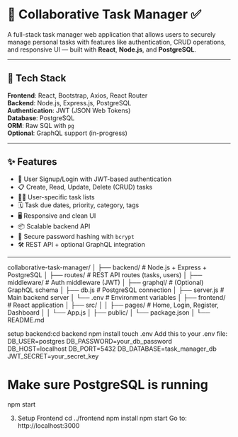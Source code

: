# 🧠 Collaborative Task Manager ✅

A full-stack task manager web application that allows users to securely manage personal tasks with features like authentication, CRUD operations, and responsive UI — built with **React**, **Node.js**, and **PostgreSQL**.

---

## 🚀 Tech Stack

**Frontend**: React, Bootstrap, Axios, React Router  
**Backend**: Node.js, Express.js, PostgreSQL  
**Authentication**: JWT (JSON Web Tokens)  
**Database**: PostgreSQL  
**ORM**: Raw SQL with `pg`  
**Optional**: GraphQL support (in-progress)

---

## ✨ Features

- 🔐 User Signup/Login with JWT-based authentication
- 📋 Create, Read, Update, Delete (CRUD) tasks
- 🧍‍♂️ User-specific task lists
- 🗓️ Task due dates, priority, category, tags
- 🖥️ Responsive and clean UI
- 📦 Scalable backend API
- 🧾 Secure password hashing with `bcrypt`
- 🛠️ REST API + optional GraphQL integration

---

collaborative-task-manager/ 
│ ├── backend/ # Node.js + Express + PostgreSQL 
│ ├── routes/ # REST API routes (tasks, users) 
│ ├── middleware/ # Auth middleware (JWT) 
│ ├── graphql/ # (Optional) GraphQL schema
│ ├── db.js # PostgreSQL connection 
│ ├── server.js # Main backend server
│ └── .env # Environment variables 
│ ├── frontend/ # React application 
│ ├── src/ 
│ │ ├── pages/ # Home, Login, Register, Dashboard 
│ │ └── App.js 
│ ├── public/
│ └── package.json 
│ └── README.md

setup backend:cd backend
npm install
touch .env
Add this to your .env file:
DB_USER=postgres
DB_PASSWORD=your_db_password
DB_HOST=localhost
DB_PORT=5432
DB_DATABASE=task_manager_db
JWT_SECRET=your_secret_key
# Make sure PostgreSQL is running
npm start

3. Setup Frontend
cd ../frontend
npm install
npm start
Go to: http://localhost:3000
